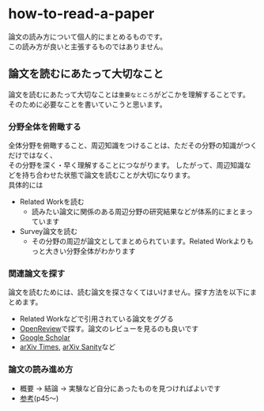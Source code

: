 # how-to-read-a-paper
論文の読み方について個人的にまとめるものです。  
この読み方が良いと主張するものではありません。

## 論文を読むにあたって大切なこと
論文を読むにあたって大切なことは`重要なところ`がどこかを理解することです。  
そのために必要なことを書いていこうと思います。

### 分野全体を俯瞰する
全体分野を俯瞰すること、周辺知識をつけることは、ただその分野の知識がつくだけではなく、  
その分野を深く・早く理解することにつながります。
したがって、周辺知識などを持ち合わせた状態で論文を読むことが大切になります。  
具体的には
* Related Workを読む
  * 読みたい論文に関係のある周辺分野の研究結果などが体系的にまとまっています
* Survey論文を読む
  * その分野の周辺が論文としてまとめられています。Related Workよりもっと大きい分野全体がわかります
  
### 関連論文を探す
論文を読むためには、読む論文を探さなくてはいけません。探す方法を以下にまとめます。
* Related Workなどで引用されている論文をググる
* [OpenReview](https://openreview.net/)で探す。論文のレビューを見るのも良いです
* [Google Scholar](https://scholar.google.co.jp/)
* [arXiv Times](https://github.com/arXivTimes/arXivTimes), [arXiv Sanity](http://www.arxiv-sanity.com/)など

### 論文の読み進め方
* 概要 -> 結論 -> 実験など自分にあったものを見つければよいです
* [参考](https://www.slideshare.net/Ochyai/1-ftma15)(p45〜)
